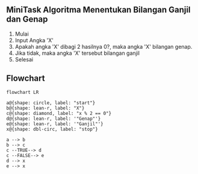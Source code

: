 ## MiniTask Algoritma Menentukan Bilangan Ganjil dan Genap

1. Mulai
2. Input Angka 'X'
3. Apakah angka 'X' dibagi 2 hasilnya 0?, maka angka 'X' bilangan genap.
4. Jika tidak, maka angka 'X' tersebut bilangan ganjil
5. Selesai

## Flowchart
```mermaid
flowchart LR

a@{shape: circle, label: "start"} 
b@{shape: lean-r, label: "X"} 
c@{shape: diamond, label: "x % 2 == 0"} 
d@{shape: lean-r, label: '"Genap"'}
e@{shape: lean-r, label: '"Ganjil"'} 
x@{shape: dbl-circ, label: "stop"}

a --> b
b --> c
c --TRUE--> d
c --FALSE--> e
d --> x
e --> x
```

